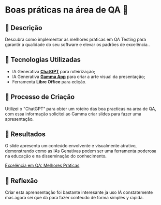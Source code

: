# Boas práticas na área de QA  🌌

## 📒 Descrição
Descubra como implementar as melhores práticas em QA Testing para garantir a qualidade do seu software e elevar os padrões de excelência..

## 🤖 Tecnologias Utilizadas
- IA Generativa **[ChatGPT](https://chat.openai.com)** para roteirização;
- IA Generativa **[Gamma App]([https://gamma.app/)** para criar a arte visual da  presentação;
- Ferramenta **Libre Office** para edição.

## 🧐 Processo de Criação
Utilizei o "ChatGPT" para obter um roteiro das boa practicas na area de QA, com essa informação solicitei ao Gamma criar slides para fazer uma apresentação. 

## 🚀 Resultados
O slide apresenta um conteúdo envolvente e visualmente atrativo, demonstrando como as IAs Genativas podem ser uma ferramenta poderosa na educação e na disseminação do conhecimento.

[Excelência em QA: Melhores Práticas](https://gamma.app/docs/Introducao-ao-QA-Testing-yn914igaqiayvhg?mode=doc)

## 💭 Reflexão
Criar esta aprensentação foi bastante interesante ja uso IA constatemente mas agora sei que da para fazer conteudo de forma simples y rapida.
